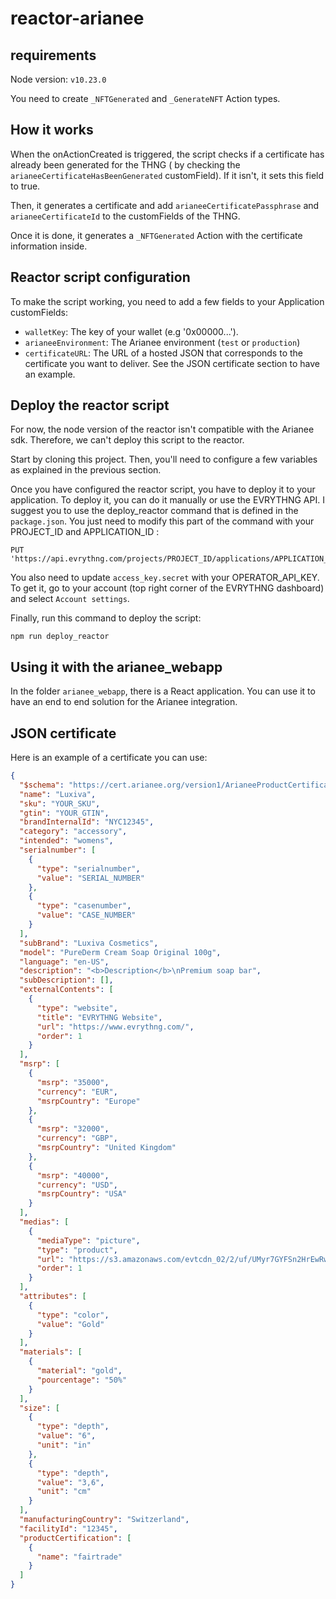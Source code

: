 # reactor-arianee

## requirements

Node version: `v10.23.0`

You need to create `_NFTGenerated` and `_GenerateNFT` Action types.

## How it works

When the onActionCreated is triggered, the script checks if a certificate has already been generated for the THNG (
by checking the `arianeeCertificateHasBeenGenerated` customField). 
If it isn't, it sets this field to true.

Then, it generates a certificate and add `arianeeCertificatePassphrase` and `arianeeCertificateId` to the customFields
of the THNG.

Once it is done, it generates a `_NFTGenerated` Action with the certificate information inside.

## Reactor script configuration

To make the script working, you need to add a few fields to your Application customFields:

- `walletKey`: The key of your wallet (e.g '0x00000...').
- `arianeeEnvironment`: The Arianee environment (`test` or `production`)
- `certificateURL`: The URL of a hosted JSON that corresponds to the certificate you want to deliver. See the JSON
certificate section to have an example.

## Deploy the reactor script

For now, the node version of the reactor isn't compatible with the Arianee sdk. Therefore, we can't deploy this script 
to the reactor.

Start by cloning this project.
Then, you'll need to configure a few variables as explained in the previous section.

Once you have configured the reactor script, you have to deploy it to your application. To deploy it, you can do it 
manually or use the EVRYTHNG API. I suggest you to use the deploy_reactor command that is defined in the `package.json`. 
You just need to modify this part of the command with your PROJECT_ID and APPLICATION_ID : 
```
PUT 'https://api.evrythng.com/projects/PROJECT_ID/applications/APPLICATION_ID/reactor/script'
```

You also need to update `access_key.secret` with your OPERATOR_API_KEY. To get it, go to your account 
(top right corner of the EVRYTHNG dashboard) and select `Account settings`.

Finally, run this command to deploy the script: 
```
npm run deploy_reactor
```

## Using it with the arianee_webapp

In the folder `arianee_webapp`, there is a React application.
You can use it to have an end to end solution for the Arianee integration.

## JSON certificate

Here is an example of a certificate you can use:

```json
{
  "$schema": "https://cert.arianee.org/version1/ArianeeProductCertificate-i18n.json",
  "name": "Luxiva",
  "sku": "YOUR_SKU",
  "gtin": "YOUR_GTIN",
  "brandInternalId": "NYC12345",
  "category": "accessory",
  "intended": "womens",
  "serialnumber": [
    {
      "type": "serialnumber",
      "value": "SERIAL_NUMBER"
    },
    {
      "type": "casenumber",
      "value": "CASE_NUMBER"
    }
  ],
  "subBrand": "Luxiva Cosmetics",
  "model": "PureDerm Cream Soap Original 100g",
  "language": "en-US",
  "description": "<b>Description</b>\nPremium soap bar",
  "subDescription": [],
  "externalContents": [
    {
      "type": "website",
      "title": "EVRYTHNG Website",
      "url": "https://www.evrythng.com/",
      "order": 1
    }
  ],
  "msrp": [
    {
      "msrp": "35000",
      "currency": "EUR",
      "msrpCountry": "Europe"
    },
    {
      "msrp": "32000",
      "currency": "GBP",
      "msrpCountry": "United Kingdom"
    },
    {
      "msrp": "40000",
      "currency": "USD",
      "msrpCountry": "USA"
    }
  ],
  "medias": [
    {
      "mediaType": "picture",
      "type": "product",
      "url": "https://s3.amazonaws.com/evtcdn_02/2/uf/UMyr7GYFSn2HrEwRwmhm8Cdk/Pure%20derm%20cream%20soap.jpg",
      "order": 1
    }
  ],
  "attributes": [
    {
      "type": "color",
      "value": "Gold"
    }
  ],
  "materials": [
    {
      "material": "gold",
      "pourcentage": "50%"
    }
  ],
  "size": [
    {
      "type": "depth",
      "value": "6",
      "unit": "in"
    },
    {
      "type": "depth",
      "value": "3,6",
      "unit": "cm"
    }
  ],
  "manufacturingCountry": "Switzerland",
  "facilityId": "12345",
  "productCertification": [
    {
      "name": "fairtrade"
    }
  ]
}
```
